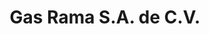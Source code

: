 ---
title: "Gas Rama S.A. de C.V."
url: /tenosique-de-pino-suarez/gas-rama-s-a-de-c-v/
shop: Gasflaschen
---